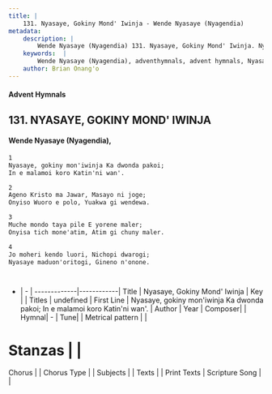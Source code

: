```yaml
---
title: |
    131. Nyasaye, Gokiny Mond' Iwinja - Wende Nyasaye (Nyagendia)
metadata:
    description: |
        Wende Nyasaye (Nyagendia) 131. Nyasaye, Gokiny Mond' Iwinja. Nyasaye, gokiny mon'iwinja Ka dwonda pakoi; In e malamoi koro Katin'ni wan'.  
    keywords:  |
        Wende Nyasaye (Nyagendia), adventhymnals, advent hymnals, Nyasaye, Gokiny Mond' Iwinja, Nyasaye, gokiny mon'iwinja Ka dwonda pakoi; In e malamoi koro Katin'ni wan'.. 
    author: Brian Onang'o
---
```


#### Advent Hymnals
## 131. NYASAYE, GOKINY MOND' IWINJA
####  Wende Nyasaye (Nyagendia),

```txt
1
Nyasaye, gokiny mon'iwinja Ka dwonda pakoi;
In e malamoi koro Katin'ni wan'.

2
Ageno Kristo ma Jawar, Masayo ni joge;
Onyiso Wuoro e polo, Yuakwa gi wendewa.

3
Muche mondo taya pile E yorene maler;
Onyisa tich mone'atim, Atim gi chuny maler.

4
Jo moheri kendo luori, Nichopi dwarogi;
Nyasaye maduon'oritogi, Gineno n'onone.




```

- |   -  |
-------------|------------|
Title | Nyasaye, Gokiny Mond' Iwinja |
Key |  |
Titles | undefined |
First Line | Nyasaye, gokiny mon'iwinja Ka dwonda pakoi; In e malamoi koro Katin'ni wan'. |
Author | 
Year | 
Composer| |
Hymnal|  - |
Tune|  |
Metrical pattern | |
# Stanzas |  |
Chorus |  |
Chorus Type |  |
Subjects | |
Texts |  |
Print Texts | 
Scripture Song |  |
    
